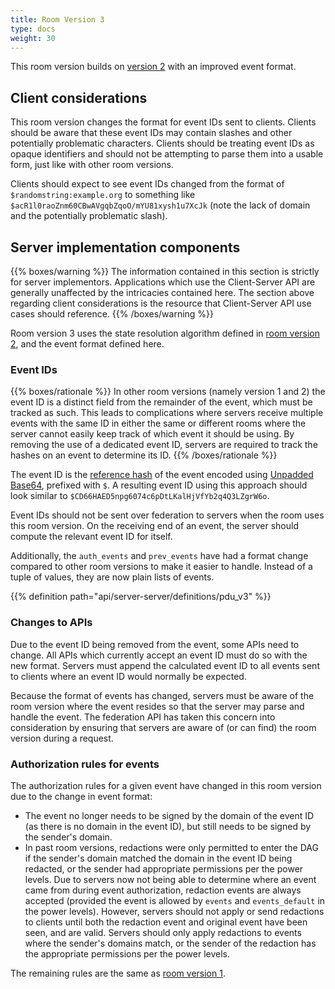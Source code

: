 ```yaml
---
title: Room Version 3
type: docs
weight: 30
---
```


This room version builds on [version 2](/rooms/v2) with an improved event
format.

## Client considerations

This room version changes the format for event IDs sent to clients.
Clients should be aware that these event IDs may contain slashes and
other potentially problematic characters. Clients should be treating
event IDs as opaque identifiers and should not be attempting to parse
them into a usable form, just like with other room versions.

Clients should expect to see event IDs changed from the format of
`$randomstring:example.org` to something like
`$acR1l0raoZnm60CBwAVgqbZqoO/mYU81xysh1u7XcJk` (note the lack of domain
and the potentially problematic slash).

## Server implementation components

{{% boxes/warning %}}
The information contained in this section is strictly for server
implementors. Applications which use the Client-Server API are generally
unaffected by the intricacies contained here. The section above
regarding client considerations is the resource that Client-Server API
use cases should reference.
{{% /boxes/warning %}}

Room version 3 uses the state resolution algorithm defined in [room
version 2](/rooms/v2), and the event format defined here.

### Event IDs

{{% boxes/rationale %}}
In other room versions (namely version 1 and 2) the event ID is a
distinct field from the remainder of the event, which must be tracked as
such. This leads to complications where servers receive multiple events
with the same ID in either the same or different rooms where the server
cannot easily keep track of which event it should be using. By removing
the use of a dedicated event ID, servers are required to track the
hashes on an event to determine its ID.
{{% /boxes/rationale %}}

The event ID is the [reference
hash](/server-server-api#calculating-the-reference-hash-for-an-event) of
the event encoded using [Unpadded
Base64](/appendices#unpadded-base64), prefixed with `$`. A
resulting event ID using this approach should look similar to
`$CD66HAED5npg6074c6pDtLKalHjVfYb2q4Q3LZgrW6o`.

Event IDs should not be sent over federation to servers when the room
uses this room version. On the receiving end of an event, the server
should compute the relevant event ID for itself.

Additionally, the `auth_events` and `prev_events` have had a format
change compared to other room versions to make it easier to handle.
Instead of a tuple of values, they are now plain lists of events.

{{% definition path="api/server-server/definitions/pdu_v3" %}}

### Changes to APIs

Due to the event ID being removed from the event, some APIs need to
change. All APIs which currently accept an event ID must do so with the
new format. Servers must append the calculated event ID to all events
sent to clients where an event ID would normally be expected.

Because the format of events has changed, servers must be aware of the
room version where the event resides so that the server may parse and
handle the event. The federation API has taken this concern into
consideration by ensuring that servers are aware of (or can find) the
room version during a request.

### Authorization rules for events

The authorization rules for a given event have changed in this room
version due to the change in event format:

-   The event no longer needs to be signed by the domain of the event ID
    (as there is no domain in the event ID), but still needs to be
    signed by the sender's domain.
-   In past room versions, redactions were only permitted to enter the
    DAG if the sender's domain matched the domain in the event ID being
    redacted, or the sender had appropriate permissions per the power
    levels. Due to servers now not being able to determine where an
    event came from during event authorization, redaction events are
    always accepted (provided the event is allowed by `events` and
    `events_default` in the power levels). However, servers should not
    apply or send redactions to clients until both the redaction event
    and original event have been seen, and are valid. Servers should
    only apply redactions to events where the sender's domains match, or
    the sender of the redaction has the appropriate permissions per the
    power levels.

The remaining rules are the same as [room version
1](/rooms/v1#authorization-rules).
